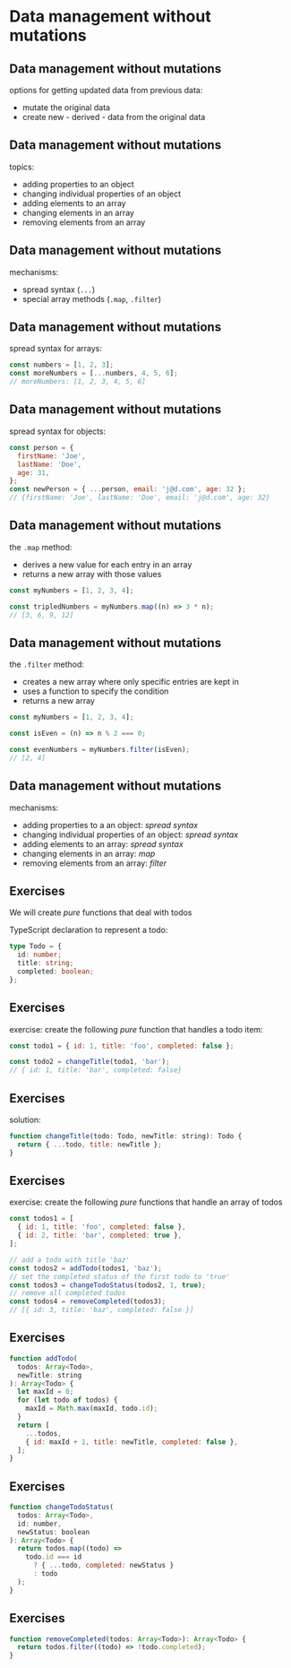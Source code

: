 # Data management without mutations

## Data management without mutations

options for getting updated data from previous data:

- mutate the original data
- create new - derived - data from the original data

## Data management without mutations

topics:

- adding properties to an object
- changing individual properties of an object
- adding elements to an array
- changing elements in an array
- removing elements from an array

## Data management without mutations

mechanisms:

- spread syntax (`...`)
- special array methods (`.map`, `.filter`)

## Data management without mutations

spread syntax for arrays:

```js
const numbers = [1, 2, 3];
const moreNumbers = [...numbers, 4, 5, 6];
// moreNumbers: [1, 2, 3, 4, 5, 6]
```

## Data management without mutations

spread syntax for objects:

```js
const person = {
  firstName: 'Joe',
  lastName: 'Doe',
  age: 31,
};
const newPerson = { ...person, email: 'j@d.com', age: 32 };
// {firstName: 'Joe', lastName: 'Doe', email: 'j@d.com', age: 32}
```

## Data management without mutations

the `.map` method:

- derives a new value for each entry in an array
- returns a new array with those values

```js
const myNumbers = [1, 2, 3, 4];

const tripledNumbers = myNumbers.map((n) => 3 * n);
// [3, 6, 9, 12]
```

## Data management without mutations

the `.filter` method:

- creates a new array where only specific entries are kept in
- uses a function to specify the condition
- returns a new array

```js
const myNumbers = [1, 2, 3, 4];

const isEven = (n) => n % 2 === 0;

const evenNumbers = myNumbers.filter(isEven);
// [2, 4]
```

## Data management without mutations

mechanisms:

- adding properties to a an object: _spread syntax_
- changing individual properties of an object: _spread syntax_
- adding elements to an array: _spread syntax_
- changing elements in an array: _map_
- removing elements from an array: _filter_

## Exercises

We will create _pure_ functions that deal with todos

TypeScript declaration to represent a todo:

```ts
type Todo = {
  id: number;
  title: string;
  completed: boolean;
};
```

## Exercises

exercise: create the following _pure_ function that handles a todo item:

```js
const todo1 = { id: 1, title: 'foo', completed: false };

const todo2 = changeTitle(todo1, 'bar');
// { id: 1, title: 'bar', completed: false}
```

## Exercises

solution:

```js
function changeTitle(todo: Todo, newTitle: string): Todo {
  return { ...todo, title: newTitle };
}
```

## Exercises

exercise: create the following _pure_ functions that handle an array of todos

```js
const todos1 = [
  { id: 1, title: 'foo', completed: false },
  { id: 2, title: 'bar', completed: true },
];

// add a todo with title 'baz'
const todos2 = addTodo(todos1, 'baz');
// set the completed status of the first todo to 'true'
const todos3 = changeTodoStatus(todos2, 1, true);
// remove all completed todos
const todos4 = removeCompleted(todos3);
// [{ id: 3, title: 'baz', completed: false }]
```

## Exercises

```js
function addTodo(
  todos: Array<Todo>,
  newTitle: string
): Array<Todo> {
  let maxId = 0;
  for (let todo of todos) {
    maxId = Math.max(maxId, todo.id);
  }
  return [
    ...todos,
    { id: maxId + 1, title: newTitle, completed: false },
  ];
}
```

## Exercises

```js
function changeTodoStatus(
  todos: Array<Todo>,
  id: number,
  newStatus: boolean
): Array<Todo> {
  return todos.map((todo) =>
    todo.id === id
      ? { ...todo, completed: newStatus }
      : todo
  );
}
```

## Exercises

```js
function removeCompleted(todos: Array<Todo>): Array<Todo> {
  return todos.filter((todo) => !todo.completed);
}
```

